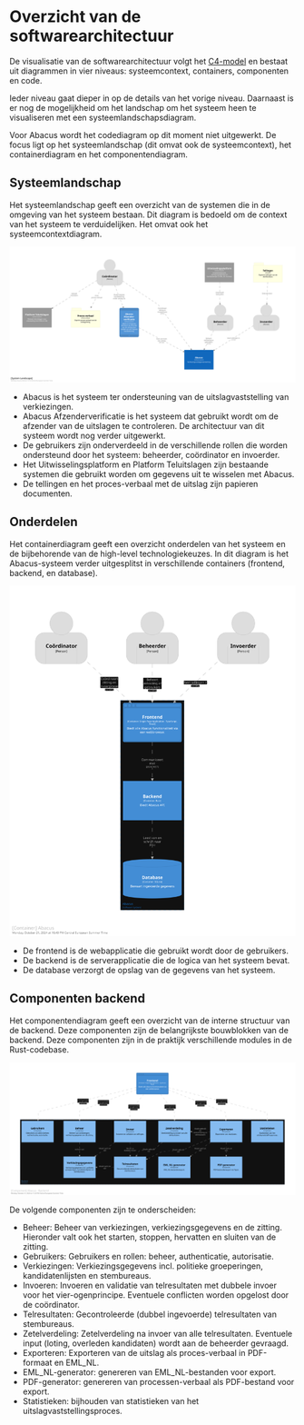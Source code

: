 # Overzicht van de softwarearchitectuur

De visualisatie van de softwarearchitectuur volgt het [C4-model] en bestaat uit
diagrammen in vier niveaus: systeemcontext, containers, componenten en code.

Ieder niveau gaat dieper in op de details van het vorige niveau. Daarnaast is
er nog de mogelijkheid om het landschap om het systeem heen te visualiseren met
een systeemlandschapsdiagram.

Voor Abacus wordt het codediagram op dit moment niet uitgewerkt. De focus ligt
op het systeemlandschap (dit omvat ook de systeemcontext), het containerdiagram
en het componentendiagram.

[C4-model]: https://c4model.com/ "C4 model"

## Systeemlandschap

Het systeemlandschap geeft een overzicht van de systemen die in de omgeving van
het systeem bestaan. Dit diagram is bedoeld om de context van het systeem te
verduidelijken. Het omvat ook het systeemcontextdiagram.

![Systeemlandschap](./structurizr/SystemLandscape.svg)

- Abacus is het systeem ter ondersteuning van de uitslagvaststelling van
  verkiezingen.
- Abacus Afzenderverificatie is het systeem dat gebruikt wordt om de afzender
  van de uitslagen te controleren. De architectuur van dit systeem wordt nog
  verder uitgewerkt.
- De gebruikers zijn onderverdeeld in de verschillende rollen die worden
  ondersteund door het systeem: beheerder, coördinator en invoerder.
- Het Uitwisselingsplatform en Platform Teluitslagen zijn bestaande systemen
  die gebruikt worden om gegevens uit te wisselen met Abacus.
- De tellingen en het proces-verbaal met de uitslag zijn papieren documenten.

## Onderdelen

Het containerdiagram geeft een overzicht onderdelen van het systeem en de
bijbehorende van de high-level technologiekeuzes.
In dit diagram is het Abacus-systeem verder uitgesplitst in verschillende
containers (frontend, backend, en database).

![Containers](./structurizr/Container_NL.svg)

- De frontend is de webapplicatie die gebruikt wordt door de gebruikers.
- De backend is de serverapplicatie die de logica van het systeem bevat.
- De database verzorgt de opslag van de gegevens van het systeem.

## Componenten backend

Het componentendiagram geeft een overzicht van de interne structuur van de
backend. Deze componenten zijn de belangrijkste bouwblokken van de backend. Deze
componenten zijn in de praktijk verschillende modules in de Rust-codebase.

![Componenten](./structurizr/Components_NL.svg)

De volgende componenten zijn te onderscheiden:

- Beheer: Beheer van verkiezingen, verkiezingsgegevens en de zitting.
  Hieronder valt ook het starten, stoppen, hervatten en sluiten van de zitting.
- Gebruikers: Gebruikers en rollen: beheer, authenticatie, autorisatie.
- Verkiezingen: Verkiezingsgegevens incl. politieke groeperingen,
  kandidatenlijsten en stembureaus.
- Invoeren: Invoeren en validatie van telresultaten met dubbele invoer voor het
  vier-ogenprincipe. Eventuele conflicten worden opgelost door de coördinator.
- Telresultaten: Gecontroleerde (dubbel ingevoerde) telresultaten van stembureaus.
- Zetelverdeling: Zetelverdeling na invoer van alle telresultaten. Eventuele
  input (loting, overleden kandidaten) wordt aan de beheerder gevraagd.
- Exporteren: Exporteren van de uitslag als proces-verbaal in PDF-formaat en EML_NL.
- EML_NL-generator: genereren van EML_NL-bestanden voor export.
- PDF-generator: genereren van processen-verbaal als PDF-bestand voor export.
- Statistieken: bijhouden van statistieken van het uitslagvaststellingsproces.
